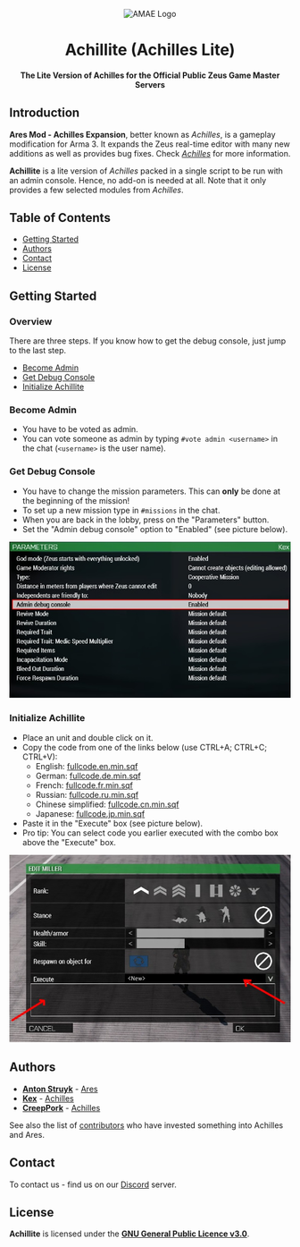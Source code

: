 <p align="center">
    <img src="https://github.com/ArmaAchilles/AresModAchillesExpansion/blob/master/Pictures/logo/achilles_logo_whiteBackground.png" width="140" alt="AMAE Logo">
    <h1 align="center">Achillite (Achilles Lite)</h1>
    <h4 align="center">The Lite Version of Achilles for the Official Public Zeus Game Master Servers</h4>
</p>

## Introduction
**Ares Mod - Achilles Expansion**, better known as _Achilles_, is a gameplay modification for Arma 3. It expands the Zeus real-time editor with many new additions as well as provides bug fixes.
Check [_Achilles_](https://github.com/ArmaAchilles/AresModAchillesExpansion) for more information.

**Achillite** is a lite version of _Achilles_ packed in a single script to be run with an admin console. Hence, no add-on is needed at all. Note that it only provides a few selected modules from _Achilles_.

## Table of Contents
- [Getting Started](#getting-started)
- [Authors](#authors)
- [Contact](#contact)
- [License](#license)

## Getting Started
### Overview
There are three steps. If you know how to get the debug console, just jump to the last step.
- [Become Admin](#become-admin)
- [Get Debug Console](#get-debug-console)
- [Initialize Achillite](#initialize-achillite)
### Become Admin
- You have to be voted as admin.
- You can vote someone as admin by typing `#vote admin <username>` in the chat (`<username>` is the user name).
### Get Debug Console
- You have to change the mission parameters. This can **only** be done at the beginning of the mission!
- To set up a new mission type in `#missions` in the chat.
- When you are back in the lobby, press on the "Parameters" button.
- Set the "Admin debug console" option to "Enabled" (see picture below).

![](https://github.com/ArmaAchilles/AchillesLite/blob/master/pictures/MissionParams.jpg?raw=true)
### Initialize Achillite
- Place an unit and double click on it.
- Copy the code from one of the links below (use CTRL+A; CTRL+C; CTRL+V):
	- English: [fullcode.en.min.sqf](https://raw.githubusercontent.com/ArmaAchilles/AchillesLite/master/fullcode.en.min.sqf)
	- German: [fullcode.de.min.sqf](https://raw.githubusercontent.com/ArmaAchilles/AchillesLite/master/fullcode.de.min.sqf)
	- French: [fullcode.fr.min.sqf](https://raw.githubusercontent.com/ArmaAchilles/AchillesLite/master/fullcode.fr.min.sqf)
	- Russian: [fullcode.ru.min.sqf](https://raw.githubusercontent.com/ArmaAchilles/AchillesLite/master/fullcode.ru.min.sqf)
	- Chinese simplified: [fullcode.cn.min.sqf](https://raw.githubusercontent.com/ArmaAchilles/AchillesLite/master/fullcode.cn.min.sqf)
	- Japanese: [fullcode.jp.min.sqf](https://raw.githubusercontent.com/ArmaAchilles/AchillesLite/master/fullcode.jp.min.sqf)
- Paste it in the "Execute" box (see picture below).
- Pro tip: You can select code you earlier executed with the combo box above the "Execute" box.

![](https://github.com/ArmaAchilles/AchillesLite/blob/master/pictures/AchilliteInit.jpg?raw=true)

## Authors
- **[Anton Struyk](https://github.com/astruyk)** - [Ares](https://github.com/astruyk/Ares)
- **[Kex](https://github.com/oOKexOo)** - [Achilles](https://github.com/ArmaAchilles/AresModAchillesExpansion)
- **[CreepPork](https://github.com/CreepPork)** - [Achilles](https://github.com/ArmaAchilles/AresModAchillesExpansion)

See also the list of [contributors](https://github.com/ArmaAchilles/AresModAchillesExpansion/blob/master/%40AresModAchillesExpansion/credits.md) who have invested something into Achilles and Ares.

## Contact
To contact us - find us on our [Discord](https://discord.gg/kN7Jnhr) server.

## License
**Achillite** is licensed under the **[GNU General Public Licence v3.0](https://github.com/ArmaAchilles/AchillesLite/blob/master/LICENCE)**.
